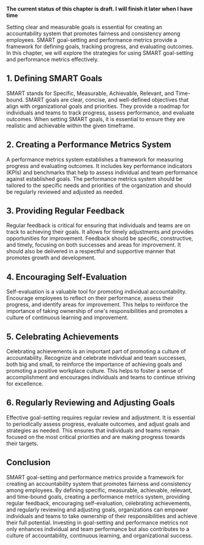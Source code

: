 **The current status of this chapter is draft. I will finish it later when I have time**

Setting clear and measurable goals is essential for creating an accountability system that promotes fairness and consistency among employees. SMART goal-setting and performance metrics provide a framework for defining goals, tracking progress, and evaluating outcomes. In this chapter, we will explore the strategies for using SMART goal-setting and performance metrics effectively.

**1. Defining SMART Goals**
---------------------------

SMART stands for Specific, Measurable, Achievable, Relevant, and Time-bound. SMART goals are clear, concise, and well-defined objectives that align with organizational goals and priorities. They provide a roadmap for individuals and teams to track progress, assess performance, and evaluate outcomes. When setting SMART goals, it is essential to ensure they are realistic and achievable within the given timeframe.

**2. Creating a Performance Metrics System**
--------------------------------------------

A performance metrics system establishes a framework for measuring progress and evaluating outcomes. It includes key performance indicators (KPIs) and benchmarks that help to assess individual and team performance against established goals. The performance metrics system should be tailored to the specific needs and priorities of the organization and should be regularly reviewed and adjusted as needed.

**3. Providing Regular Feedback**
---------------------------------

Regular feedback is critical for ensuring that individuals and teams are on track to achieving their goals. It allows for timely adjustments and provides opportunities for improvement. Feedback should be specific, constructive, and timely, focusing on both successes and areas for improvement. It should also be delivered in a respectful and supportive manner that promotes growth and development.

**4. Encouraging Self-Evaluation**
----------------------------------

Self-evaluation is a valuable tool for promoting individual accountability. Encourage employees to reflect on their performance, assess their progress, and identify areas for improvement. This helps to reinforce the importance of taking ownership of one's responsibilities and promotes a culture of continuous learning and improvement.

**5. Celebrating Achievements**
-------------------------------

Celebrating achievements is an important part of promoting a culture of accountability. Recognize and celebrate individual and team successes, both big and small, to reinforce the importance of achieving goals and promoting a positive workplace culture. This helps to foster a sense of accomplishment and encourages individuals and teams to continue striving for excellence.

**6. Regularly Reviewing and Adjusting Goals**
----------------------------------------------

Effective goal-setting requires regular review and adjustment. It is essential to periodically assess progress, evaluate outcomes, and adjust goals and strategies as needed. This ensures that individuals and teams remain focused on the most critical priorities and are making progress towards their targets.

**Conclusion**
--------------

SMART goal-setting and performance metrics provide a framework for creating an accountability system that promotes fairness and consistency among employees. By defining specific, measurable, achievable, relevant, and time-bound goals, creating a performance metrics system, providing regular feedback, encouraging self-evaluation, celebrating achievements, and regularly reviewing and adjusting goals, organizations can empower individuals and teams to take ownership of their responsibilities and achieve their full potential. Investing in goal-setting and performance metrics not only enhances individual and team performance but also contributes to a culture of accountability, continuous learning, and organizational success.
